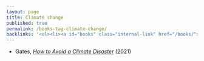 ```yaml
---
layout: page
title: Climate change
published: true
permalink: /books-tag-climate-change/
backlinks: '<ul><li><a id="books" class="internal-link" href="/books/">Books</a></li></ul>'
---
```


* Gates, _<a id="gates-climate-disaster" class="internal-link" href="/gates-climate-disaster/">How to Avoid a Climate Disaster</a>_ (2021) 
